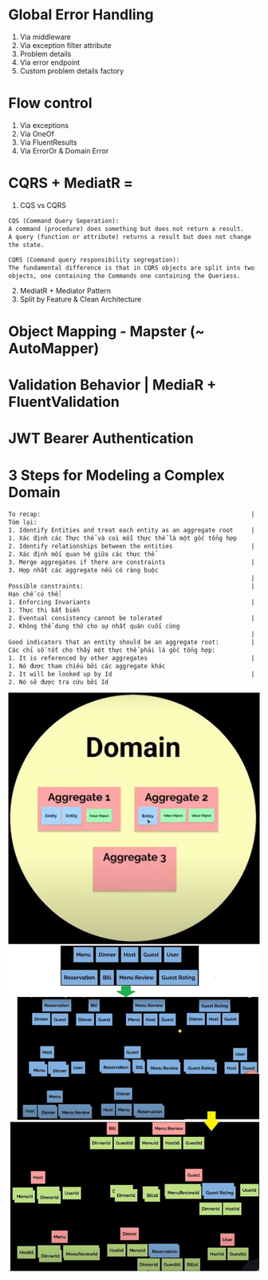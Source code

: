 ﻿# Global Error Handling
1. Via middleware
2. Via exception filter attribute
3. Problem details
4. Via error endpoint
5. Custom problem details factory


# Flow control
1. Via exceptions
2. Via OneOf
3. Via FluentResults
4. Via ErrorOr & Domain Error

# CQRS + MediatR =
1. CQS vs CQRS
```
CQS (Command Query Seperation):
A command (procedure) does something but does not return a result.
A query (function or attribute) returns a result but does not change the state.
```

```
CQRS (Command query responsibility segregation):
The fundamental difference is that in CQRS objects are split into two objects, one containing the Commands one containing the Queriess.
```
2. MediatR + Mediator Pattern
3. Split by Feature & Clean Architecture


# Object Mapping - Mapster (~ AutoMapper)

# Validation Behavior | MediaR + FluentValidation

# JWT Bearer Authentication

# 3 Steps for Modeling a Complex Domain
```
To recap:															|	Tóm lại:
1. Identify Entities and treat each entity as an aggregate root		|	1. Xác định các Thực thể và coi mỗi thực thể là một gốc tổng hợp
2. Identify relationships between the entities						|	2. Xác định mối quan hệ giữa các thực thể
3. Merge aggregates if there are constraints						|	3. Hợp nhất các aggregate nếu có ràng buộc
																	|
Possible constraints:												|	Hạn chế có thể:
1. Enforcing Invariants												|	1. Thực thi bất biến
2. Eventual consistency cannot be tolerated							|	2. Không thể dung thứ cho sự nhất quán cuối cùng
																	|
Good indicators that an entity should be an aggregate root:			|	Các chỉ số tốt cho thấy một thực thể phải là gốc tổng hợp:
1. It is referenced by other aggregates								|	1. Nó được tham chiếu bởi các aggregate khác
2. It will be looked up by Id										|	2. Nó sẽ được tra cứu bởi Id

```

<img src="./Images/Domain.JPG"/>
<img src="./Images/Aggregates.JPG"/>
